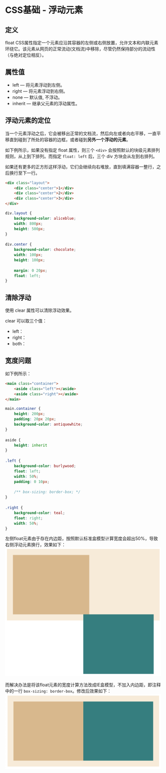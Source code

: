 # CSS基础 - 浮动元素
## 定义
float CSS属性指定一个元素应沿其容器的左侧或右侧放置，允许文本和内联元素环绕它。该元素从网页的正常流动(文档流)中移除，尽管仍然保持部分的流动性（与绝对定位相反）。

## 属性值
- left — 将元素浮动到左侧。
- right — 将元素浮动到右侧。
- none — 默认值, 不浮动。
- inherit — 继承父元素的浮动属性。

## 浮动元素的定位
当一个元素浮动之后，它会被移出正常的文档流，然后向左或者向右平移，一直平移直到碰到了所处的容器的边框，或者碰到**另外一个浮动的元素**。

如下例所示，如果没有指定 float 属性，则三个 `<div>` 会按照默认的块级元素排列规则，从上到下排列。而指定 `float: left` 后，三个 div 方块会从左到右排列。

如果还有更多的正方形这样浮动，它们会继续向右堆放，直到填满容器一整行，之后换行至下一行。
```html
<div class="layout">
    <div class="center">1</div>
    <div class="center">2</div>
    <div class="center">3</div>
</div>
```
```css
div.layout {
    background-color: aliceblue;
    width: 800px;
    height: 500px;
}

div.center {
    background-color: chocolate;
    width: 100px;
    height: 100px;

    margin: 0 20px;
    float: left;
}
```

## 清除浮动
使用 clear 属性可以清除浮动效果。

clear 可以取三个值：
- left：
- right：
- both：

## 宽度问题
如下例所示：
```html
<main class="container">
    <aside class="left"></aside>
    <aside class="right"></aside>
</main>
```

```css
main.container {
    height: 200px;
    padding: 20px 20px;
    background-color: antiquewhite;
}

aside {
    height: inherit
}

.left {
    background-color: burlywood;
    float: left;
    width: 50%;
    padding: 0 10px;

    /** box-sizing: border-box; */
}

.right {
    background-color: teal;
    float: right;
    width: 50%;
}
```

左侧float元素由于存在内边距，按照默认标准盒模型计算宽度会超出50%，导致右侧浮动元素换行，效果如下：
![img](../static/Float_1.png)

而解决办法是将该float元素的宽度计算方法改成IE盒模型，不加入内边距，即注释中的一行 `box-sizing: border-box`。修改后效果如下：
![img](../static/Float_2.png)
